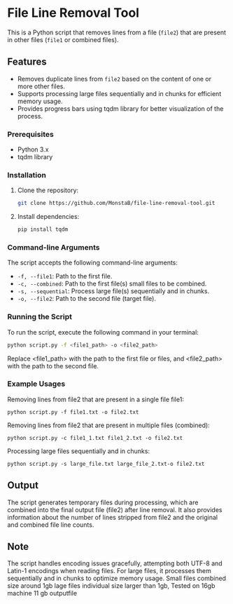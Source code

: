 # File Line Removal Tool

This is a Python script that removes lines from a file (`file2`) that are present in other files (`file1` or combined files).

## Features

- Removes duplicate lines from `file2` based on the content of one or more other files.
- Supports processing large files sequentially and in chunks for efficient memory usage.
- Provides progress bars using tqdm library for better visualization of the process.


### Prerequisites

- Python 3.x
- tqdm library

### Installation

1. Clone the repository:

    ```sh
    git clone https://github.com/MonstaB/file-line-removal-tool.git
    ```

2. Install dependencies:

    ```sh
    pip install tqdm
    ```

### Command-line Arguments

The script accepts the following command-line arguments:

- `-f, --file1`: Path to the first file.
- `-c, --combined`: Path to the first file(s) small files to be combined.
- `-s, --sequential`: Process large file(s) sequentially and in chunks.
- `-o, --file2`: Path to the second file (target file).

### Running the Script

To run the script, execute the following command in your terminal:

```bash
python script.py -f <file1_path> -o <file2_path>
```
Replace <file1_path> with the path to the first file or files, and <file2_path> with the path to the second file.

### Example Usages
Removing lines from file2 that are present in a single file file1:
```
python script.py -f file1.txt -o file2.txt
```
Removing lines from file2 that are present in multiple files (combined):
```
python script.py -c file1_1.txt file1_2.txt -o file2.txt
```
Processing large files sequentially and in chunks:
```
python script.py -s large_file.txt large_file_2.txt-o file2.txt
```
## Output
The script generates temporary files during processing, which are combined into the final output file (file2) after line removal. It also provides information about the number of lines stripped from file2 and the original and combined file line counts.

## Note
The script handles encoding issues gracefully, attempting both UTF-8 and Latin-1 encodings when reading files.
For large files, it processes them sequentially and in chunks to optimize memory usage.
Small files combined size around 1gb lage files individual size larger than 1gb, Tested on 16gb machine 11 gb outputfile 
